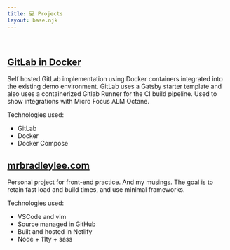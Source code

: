 ```yaml
---
title: 💻 Projects
layout: base.njk
---
```


<br>

## <a href="https://github.com/bleemf/nimbus_gitlab" target="_blank">GitLab in Docker</a>

Self hosted GitLab implementation using Docker containers integrated into the existing demo environment. GitLab uses a Gatsby starter template and also uses a containerized Gitlab Runner for the CI build pipeline. Used to show integrations with Micro Focus ALM Octane.

Technologies used:

-   GitLab
-   Docker
-   Docker Compose

## [mrbradleylee.com](/)

Personal project for front-end practice. And my musings. The goal is to retain fast load and build times, and use minimal frameworks.

Technologies used:

-   VSCode and vim
-   Source managed in GitHub
-   Built and hosted in Netlify
-   Node + 11ty + sass
